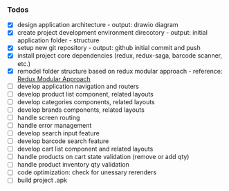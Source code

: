 ### Todos

-   [x] design application architecture - output: drawio diagram
-   [x] create project development environment direcotory - output: initial application folder - structure
-   [x] setup new git repository - output: github initial commit and push
-   [x] install project core dependencies (redux, redux-saga, barcode scanner, etc.)
-   [x] remodel folder structure based on redux modular approach - reference: [Redux Modular Approach](https://www.conf42.com/assets/slides/Conf42%20JS%202021%20Slides%20-%20Sergii%20Zhuravel.pdf)
-   [ ] develop application navigation and routers
-   [ ] develop product list component, related layouts
-   [ ] develop categories components, related layouts
-   [ ] develop brands components, related layouts
-   [ ] handle screen routing
-   [ ] handle error management
-   [ ] develop search input feature
-   [ ] develop barcode search feature
-   [ ] develop cart list component and related layouts
-   [ ] handle products on cart state validation (remove or add qty)
-   [ ] handle product inventory qty validation
-   [ ] code optimization: check for unessary rerenders
-   [ ] build project .apk
